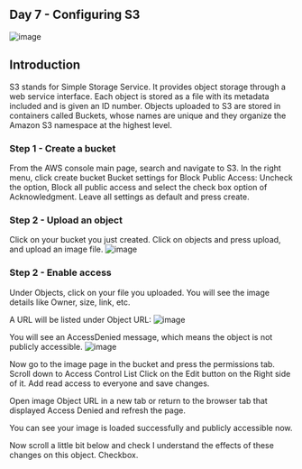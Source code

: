 ## Day 7 - Configuring S3
![image](https://user-images.githubusercontent.com/82836111/140799029-e4fb5cdf-6f8d-4282-b7e4-1b052df99a01.png)


## Introduction

S3 stands for Simple Storage Service. It provides object storage through a web service interface. Each object is stored as a file with its metadata included and is given an ID number. Objects uploaded to S3 are stored in containers called Buckets, whose names are unique and they organize the Amazon S3 namespace at the highest level. 


### Step 1 - Create a bucket

From the AWS console main page, search and navigate to S3.
In the right menu, click create bucket
Bucket settings for Block Public Access: Uncheck the option, Block all public access and select the check box option of Acknowledgment.
Leave all settings as default and press create.

### Step 2 - Upload an object
Click on your bucket you just created.
Click on objects and press upload, and upload an image file.
![image](https://user-images.githubusercontent.com/82836111/140804009-52eccb45-9e45-4835-ab25-a33c16149232.png)

### Step 2 - Enable access

Under Objects, click on your file you uploaded. You will see the image details like Owner, size, link, etc.

A URL will be listed under Object URL:
![image](https://user-images.githubusercontent.com/82836111/140804676-8c58d9be-5b85-48fd-acb7-7abb8d360937.png)

You will see an AccessDenied message, which means the object is not publicly accessible.
![image](https://user-images.githubusercontent.com/82836111/140804709-13848956-7c8b-414e-931a-73644e2c8fb4.png)

Now go to the image page in the bucket and press the permissions tab. Scroll down to Access Control List
Click on the Edit button on the Right side of it.
Add read access to everyone and save changes.

Open image Object URL in a new tab or return to the browser tab that displayed Access Denied and refresh the page.

You can see your image is loaded successfully and publicly accessible now.

Now scroll a little bit below and check I understand the effects of these changes on this object. Checkbox.





